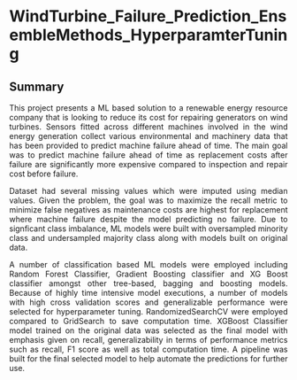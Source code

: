 # WindTurbine_Failure_Prediction_EnsembleMethods_HyperparamterTuning

## Summary
<p align="justify"> This project presents a ML based solution to a renewable energy resource company that is looking to reduce its cost for repairing generators on wind turbines. Sensors fitted across different machines involved in the wind energy generation collect various environmental and machinery data that has been provided to predict machine failure ahead of time. The main goal was to predict machine failure ahead of time as replacement costs after failure are significantly more expensive compared to inspection and repair cost before failure. </p>

<p align="justify"> Dataset had several missing values which were imputed using median values. Given the problem, the goal was to maximize the recall metric to minimize false negatives as maintenance costs are highest for replacement where machine failure despite the model predicting no failure. Due to signficant class imbalance, ML models were built with oversampled minority class and undersampled majority class along with models built on original data. </p>

<p align="justify"> A number of classification based ML models were employed including Random Forest Classifier, Gradient Boosting classifier and XG Boost classifier amongst other tree-based, bagging and boosting models. Because of highly time intensive model executions, a number of models with high cross validation scores and generalizable performance were selected for hyperparameter tuning. RandomizedSearchCV were employed compared to GridSearch to save computation time. XGBoost Classifier model trained on the original data was selected as the final model with emphasis given on recall, generalizability in terms of performance metrics such as recall, F1 score as well as total computation time. A pipeline was built for the final selected model to help automate the predictions for further use.</p>



